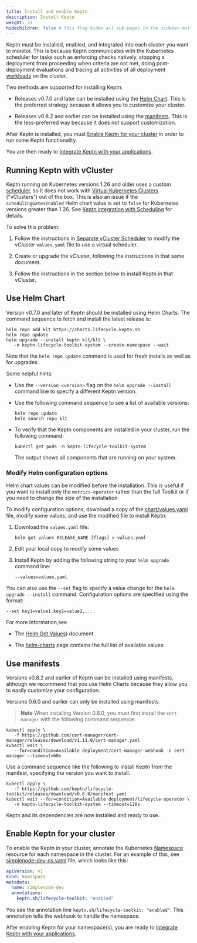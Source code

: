 ```yaml
---
title: Install and enable Keptn
description: Install Keptn
weight: 35
hidechildren: false # this flag hides all sub-pages in the sidebar-multicard.html
---
```


Keptn must be installed, enabled, and integrated
into each cluster you want to monitor.
This is because Keptn communicates with the Kubernetes scheduler
for tasks such as enforcing checks natively,
stopping a deployment from proceeding when criteria are not met,
doing post-deployment evaluations
and tracing all activities of all deployment [workloads](https://kubernetes.io/docs/concepts/workloads/) on the cluster.

Two methods are supported for installing Keptn:

* Releases v0.7.0 and later can be installed using
  the [Helm Chart](#use-helm-chart).
  This is the preferred strategy because it allows you to customize your cluster.

* Releases v0.8.2 and earlier can be installed using
  the [manifests](#use-manifests).
  This is the less-preferred way because it does not support customization.

After Keptn is installed, you must
[Enable Keptn for your cluster](#enable-keptn-for-your-cluster)
in order to run some Keptn functionality.

You are then ready to
[Integrate Keptn with your applications](../implementing/integrate).

## Running Keptn with vCluster

Keptn running on Kubernetes versions 1.26 and older
uses a custom
[scheduler](../architecture/components/scheduler/),
so it does not work with
[Virtual Kubernetes Clusters](https://www.vcluster.com/)
("vClusters") out of the box.
This is also an issue
if the `schedulingGatesEnabled` Helm chart value is set to `false`
for Kubernetes versions greater than 1.26.
See
[Keptn integration with Scheduling](../architecture/components/scheduler/)
for details.

To solve this problem:

1. Follow the instructions in
   [Separate vCluster Scheduler](https://www.vcluster.com/docs/architecture/scheduling#separate-vcluster-scheduler)
   to modify the vCluster `values.yaml` file
   to use a virtual scheduler.

1. Create or upgrade the vCluster,
   following the instructions in that same document.

1. Follow the instructions in the section below
   to install Keptn in that vCluster.

## Use Helm Chart

Version v0.7.0 and later of Keptn
should be installed using Helm Charts.
The command sequence to fetch and install the latest release is:

```shell
helm repo add klt https://charts.lifecycle.keptn.sh
helm repo update
helm upgrade --install keptn klt/klt \
   -n keptn-lifecycle-toolkit-system --create-namespace --wait
```

Note that the `helm repo update` command is used for fresh installs
as well as for upgrades.

Some helpful hints:

* Use the `--version <version>` flag on the
  `helm upgrade --install` command line to specify a different Keptn version.

* Use the following command sequence to see a list of available versions:

  ```shell
  helm repo update
  helm search repo klt
  ```

* To verify that the Keptn components are installed in your cluster,
  run the following command:

  ```shell
  kubectl get pods -n keptn-lifecycle-toolkit-system
  ```

  The output shows all components that are running on your system.

### Modify Helm configuration options

Helm chart values can be modified before the installation.
This is useful if you want to install only the `metrics-operator`
rather than the full Toolkit
or if you need to change the size of the installation.

To modify configuration options, download a copy of the
[chart/values.yaml](https://github.com/keptn/lifecycle-toolkit/blob/main/chart/values.yaml)
file, modify some values, and use the modified file to install Keptn:

1. Download the `values.yaml` file:

   ```shell
   helm get values RELEASE_NAME [flags] > values.yaml
   ```

1. Edit your local copy to modify some values

1. Install Keptn by adding the following string to your `helm upgrade` command line:

   ```shell
   --values=values.yaml
   ```

You can also use the `--set` flag
to specify a value change for the `helm upgrade --install` command.
Configuration options are specified using the format:

```shell
--set key1=value1,key2=value2,....
```

For more information,see

* The [Helm Get Values](https://helm.sh/docs/helm/helm_get_values/)) document

* The [helm-charts](https://github.com/keptn/lifecycle-toolkit/blob/main/chart/README.md) page
  contains the full list of available values.

## Use manifests

Versions v0.8.2 and earlier of Keptn can be installed using manifests,
although we recommend that you use Helm Charts
because they allow you to easily customize your configuration.

Versions 0.6.0 and earlier can only be installed using manifests.

> **Note** When installing Version 0.6.0,
you must first install the `cert-manager` with the following command sequence:

```shell
kubectl apply \
   -f https://github.com/cert-manager/cert-manager/releases/download/v1.11.0/cert-manager.yaml
kubectl wait \
   --for=condition=Available deployment/cert-manager-webhook -n cert-manager --timeout=60s
```

Use a command sequence like the following
to install Keptn from the manifest,
specifying the version you want to install.

```shell
kubectl apply \
   -f https://github.com/keptn/lifecycle-toolkit/releases/download/v0.6.0/manifest.yaml
kubectl wait --for=condition=Available deployment/lifecycle-operator \
   -n keptn-lifecycle-toolkit-system --timeout=120s
```

Keptn and its dependencies are now installed and ready to use.

## Enable Keptn for your cluster

To enable the Keptn in your cluster,
annotate the Kubernetes
[Namespace](https://kubernetes.io/docs/concepts/overview/working-with-objects/namespaces/)
resource for each namespace in the cluster.
For an example of this, see
[simplenode-dev-ns.yaml](https://github.com/keptn-sandbox/klt-on-k3s-with-argocd/blob/main/simplenode-dev/simplenode-dev-ns.yaml)
file, which looks like this:

```yaml
apiVersion: v1
kind: Namespace
metadata:
  name: simplenode-dev
  annotations:
    keptn.sh/lifecycle-toolkit: "enabled"
```

You see the annotation line `keptn.sh/lifecycle-toolkit: "enabled"`.
This annotation tells the webhook to handle the namespace.

After enabling Keptn for your namespace(s),
you are ready to
[Integrate Keptn with your applications](../implementing/integrate).
